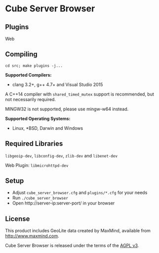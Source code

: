# Cube Server Browser #

## Plugins ##

Web

## Compiling ##

`cd src; make plugins -j...`

**Supported Compilers:**

* clang 3.2+, g++ 4.7+ and Visual Studio 2015

A C++14 compiler with `shared_timed_mutex` support is recommended,
but not necessarily required.

MINGW32 is not supported, please use mingw-w64 instead.

**Supported Operating Systems:**

* Linux, *BSD, Darwin and Windows

## Required Libraries ##

`libgeoip-dev`, `libconfig-dev`, `zlib-dev` and `libenet-dev`

Web Plugin: `libmicrohttpd-dev`

## Setup ##

* Adjust `cube_server_browser.cfg` and `plugins/*.cfg` for your needs
* Run `./cube_server_browser`
* Open http://server-ip:server-port/ in your browser

## License ##

This product includes GeoLite data created by MaxMind,
available from http://www.maxmind.com.

Cube Server Browser is released under the terms of the
[AGPL v3](https://www.gnu.org/licenses/agpl-3.0.en.html).

